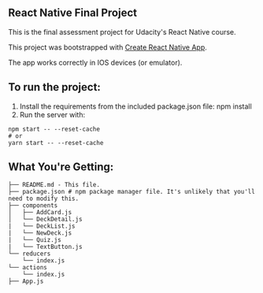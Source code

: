 ## React Native Final Project

This is the final assessment project for Udacity's React Native course.

This project was bootstrapped with [Create React Native App](https://github.com/react-community/create-react-native-app).

The app works correctly in IOS devices (or emulator).


## To run the project:
  1. Install the requirements from the included package.json file:
    npm install
  2. Run the server with:
  ```
  npm start -- --reset-cache
  # or
  yarn start -- --reset-cache
  ```


## What You're Getting:
```
├── README.md - This file.
├── package.json # npm package manager file. It's unlikely that you'll need to modify this.
├── components
│   ├── AddCard.js
│   └── DeckDetail.js
|   └── DeckList.js
|   └── NewDeck.js
|   └── Quiz.js
|   └── TextButton.js
└── reducers
    └── index.js
└── actions
    └── index.js
├── App.js
```
